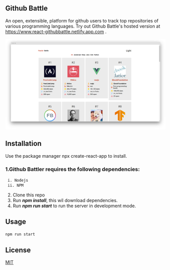 ## Github Battle

An open, extensible, platform for github users to track top repositories of various programming languages.
Try out Github Battle's hosted version at
 <https://www.react-githubbattle.netlify.app.com> .

![ ](./public/112756159-87a47080-9001-11eb-9a1f-0a8c7dabf644.png)

## Installation

Use the package manager npx create-react-app to install.

### 1.Github Battler requires the following dependencies:
     i. Nodejs 
     ii. NPM 
 2. Clone this repo
 3. Run **_npm install_**, this wil download dependencies.
 4. Run ***npm run start*** to run the server in development mode.




## Usage

```python
npm run start

```


## License
[MIT](https://choosealicense.com/licenses/mit/)
